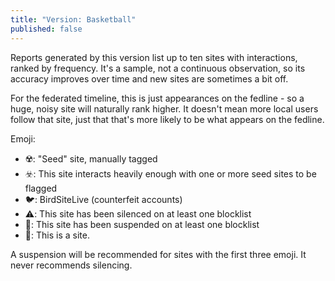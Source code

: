 ```yaml
---
title: "Version: Basketball"
published: false
---
```

Reports generated by this version list up to ten sites with interactions, ranked by frequency. It's a sample, not a continuous observation, so its accuracy improves over time and new sites are sometimes a bit off.

For the federated timeline, this is just appearances on the fedline - so a huge, noisy site will naturally rank higher. It doesn't mean more local users follow that site, just that that's more likely to be what appears on the fedline.

Emoji:

* ☢️: "Seed" site, manually tagged
* ☣️: This site interacts heavily enough with one or more seed sites to be flagged
* 🐦: BirdSiteLive (counterfeit accounts)
* ⚠️: This site has been silenced on at least one blocklist
* 🚫: This site has been suspended on at least one blocklist
* 🐘: This is a site.
 
A suspension will be recommended for sites with the first three emoji. It never recommends silencing.
